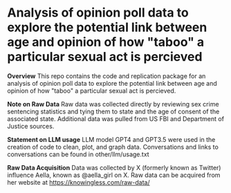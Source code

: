 # Analysis of opinion poll data to explore the potential link between age and opinion of how "taboo" a particular sexual act is percieved

**Overview**
This repo contains the code and replication package for an analysis of opinion poll data to explore the potential link between age and opinion of how "taboo" a particular sexual act is percieved.

**Note on Raw Data**
Raw data was collected directly by reviewing sex crime sentencing statistics and tying them to state and the age of consent of the associated state. Additional data was pulled from US FBI and Department of Justice sources.

**Statement on LLM usage**
LLM model GPT4 and GPT3.5 were used in the creation of code to clean, plot, and graph data. Conversations and links to conversations can be found in other/llm/usage.txt

**Raw Data Acquisition**
Data was collected by X (formerly known as Twitter) influence Aella, known as @aella_girl on X. Raw data can be acquired from her website at https://knowingless.com/raw-data/
